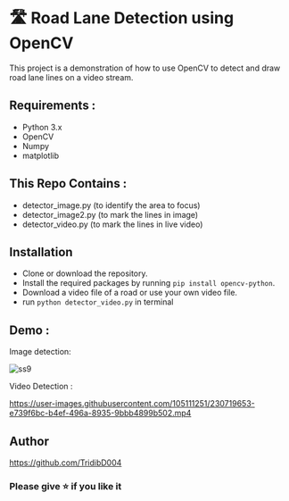 # 🛣️ Road Lane Detection using OpenCV 

This project is a demonstration of how to use OpenCV to detect and draw road lane lines on a video stream.

## Requirements :
 - Python 3.x
 - OpenCV
 - Numpy
 - matplotlib

## This Repo Contains :
 - detector_image.py (to identify the area to focus)
 - detector_image2.py (to mark the lines in image)
 - detector_video.py (to mark the lines in live video)

## Installation
- Clone or download the repository.
- Install the required packages by running `pip install opencv-python`.
- Download a video file of a road or use your own video file.
- run `python detector_video.py` in terminal

## Demo :
  Image detection:
  
  ![ss9](https://user-images.githubusercontent.com/105111251/230719635-32089a7c-9468-4a8f-8bca-70a9f91b9c9f.png)
  
  Video Detection :
  
  https://user-images.githubusercontent.com/105111251/230719653-e739f6bc-b4ef-496a-8935-9bbb4899b502.mp4

## Author
https://github.com/TridibD004

### Please give ⭐ if you like it
